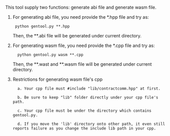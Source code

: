 This tool supply two functions: generate abi file and generate wasm file.

1. For generating abi file, you need provide the *.hpp file and try as:
	
	    python gentool.py **.hpp
   
      Then, the **.abi file will be generated under current directory.

2. For generating wasm file, you need provide the *.cpp file and try as:
	
	     python gentool.py wasm **.cpp

      Then, the **.wast and **.wasm file will be generated under current directory.

3. Restrictions for generating wasm file's cpp
        
	     a. Your cpp file must #include "lib/contractcomm.hpp" at first.
	
	     b. Be sure to keep "lib" folder directly under your cpp file's path.
	
	     c. Your cpp file must be under the directory which contains gentool.py.
	
	     d. If you move the 'lib' directory onto other path, it even still reports failure as you change the include lib path in your cpp.
